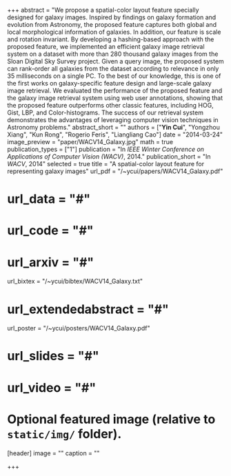 +++
abstract = "We propose a spatial-color layout feature specially designed for galaxy images. Inspired by findings on galaxy formation and evolution from Astronomy, the proposed feature captures both global and local morphological information of galaxies. In addition, our feature is scale and rotation invariant. By developing a hashing-based approach with the proposed feature, we implemented an efficient galaxy image retrieval system on a dataset with more than 280 thousand galaxy images from the Sloan Digital Sky Survey project. Given a query image, the proposed system can rank-order all galaxies from the dataset according to relevance in only 35 milliseconds on a single PC. To the best of our knowledge, this is one of the first works on galaxy-specific feature design and large-scale galaxy image retrieval. We evaluated the performance of the proposed feature and the galaxy image retrieval system using web user annotations, showing that the proposed feature outperforms other classic features, including HOG, Gist, LBP, and Color-histograms. The success of our retrieval system demonstrates the advantages of leveraging computer vision techniques in Astronomy problems."
abstract_short = ""
authors = ["**Yin Cui**", "Yongzhou Xiang", "Kun Rong", "Rogerio Feris", "Liangliang Cao"]
date = "2014-03-24"
image_preview = "paper/WACV14_Galaxy.jpg"
math = true
publication_types = ["1"]
publication = "In *IEEE Winter Conference on Applications of Computer Vision (WACV)*, 2014."
publication_short = "In *WACV*, 2014"
selected = true
title = "A spatial-color layout feature for representing galaxy images"
url_pdf = "/~ycui/papers/WACV14_Galaxy.pdf"
# url_data = "#"
# url_code = "#"
# url_arxiv = "#"
url_bixtex = "/~ycui/bibtex/WACV14_Galaxy.txt"
# url_extendedabstract = "#"
url_poster = "/~ycui/posters/WACV14_Galaxy.pdf"
# url_slides = "#"
# url_video = "#"

# Optional featured image (relative to `static/img/` folder).
[header]
image = ""
caption = ""

+++
